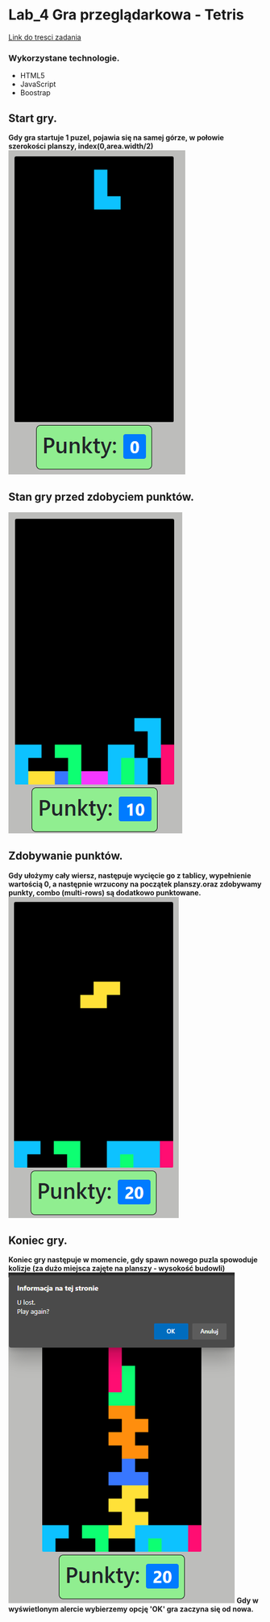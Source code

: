 # Lab_4 Gra przeglądarkowa - Tetris

[Link do tresci zadania](https://zacniewski.gitlab.io/teaching/2020-serwisy-www/)

### Wykorzystane technologie.
* HTML5
* JavaScript
* Boostrap

## Start gry.
__Gdy gra startuje 1 puzel, pojawia się na samej górze, w połowie szerokości planszy, index(0,area.width/2)__
![Stan początkowy gry.](./md_files/lost_after.png)

## Stan gry przed zdobyciem punktów.
![Przed ulożeniu parteru.](./md_files/row_before.png)

## Zdobywanie punktów.
__Gdy ułożymy cały wiersz, następuje wycięcie go z tablicy, wypełnienie wartością 0, a następnie wrzucony na początek planszy.oraz zdobywamy punkty, combo (multi-rows) są dodatkowo punktowane.__
![Po ulożeniu parteru.](./md_files/row_after.png)

## Koniec gry.
__Koniec gry następuje w momencie, gdy spawn nowego puzla spowoduje kolizje (za dużo miejsca zajęte na planszy - wysokość budowli)__
![Ogloszenie przegranej.](./md_files/lost.png)
__Gdy w wyświetlonym alercie wybierzemy opcję 'OK' gra zaczyna się od nowa.__
